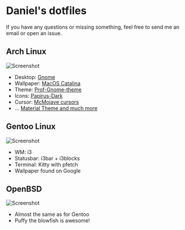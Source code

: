 # Daniel's dotfiles

If you have any questions or missing something, feel free to send me an email or open an issue.

## Arch Linux

![Screenshot](https://raw.githubusercontent.com/danielgolf/dotfiles-linux/master/misc/screenshot.jpg)

* Desktop: [Gnome](https://www.gnome.org/)
* Wallpaper: [MacOS Catalina](https://www.droidviews.com/macos-catalina-wallpapers/)
* Theme: [Prof-Gnome-theme](https://www.gnome-look.org/p/1334194/)
* Icons: [Papirus-Dark](https://www.gnome-look.org/p/1166289/)
* Cursor: [McMojave cursors](https://www.gnome-look.org/p/1355701/)
* ... [Material Theme and much more](https://github.com/equinusocio/material-theme)

## Gentoo Linux

![Screenshot](https://raw.githubusercontent.com/danielgolf/dotfiles-linux/master/misc/screenshot-gentoo.jpg)

* WM: i3
* Statusbar: i3bar + i3blocks
* Terminal: Kitty with pfetch
* Wallpaper found on Google

## OpenBSD

![Screenshot](https://raw.githubusercontent.com/danielgolf/dotfiles-linux/master/openbsd/misc/screenshot.jpg)

* Almost the same as for Gentoo
* Puffy the blowfish is awesome!
